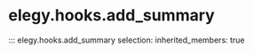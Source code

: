
# elegy.hooks.add_summary
::: elegy.hooks.add_summary
    selection:
        inherited_members: true